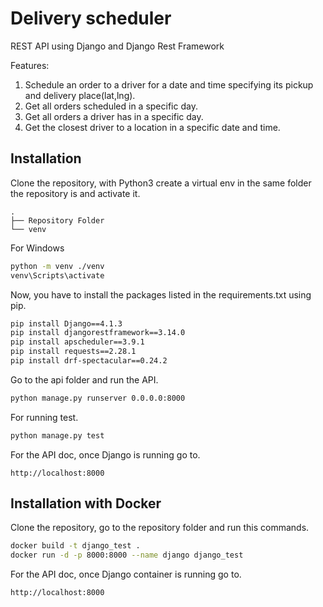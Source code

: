 # Delivery scheduler

REST API using Django and Django Rest Framework

Features:

1. Schedule an order to a driver for a date and time specifying its pickup and delivery place(lat,lng).
2. Get all orders scheduled in a specific day.
3. Get all orders a driver has in a specific day.
4. Get the closest driver to a location in a specific date and time.

## Installation

Clone the repository, with Python3 create a virtual env in the same folder the repository is and activate it.

    .
    ├── Repository Folder
    └── venv

For Windows

```bash
python -m venv ./venv
venv\Scripts\activate
```

Now, you have to install the packages listed in the requirements.txt using pip.

```bash
pip install Django==4.1.3
pip install djangorestframework==3.14.0
pip install apscheduler==3.9.1
pip install requests==2.28.1
pip install drf-spectacular==0.24.2
```

Go to the api folder and run the API.

```bash
python manage.py runserver 0.0.0.0:8000
```

For running test.

```bash
python manage.py test
```

For the API doc, once Django is running go to.

```browser
http://localhost:8000
```

## Installation with Docker

Clone the repository, go to the repository folder and run this commands.

```bash
docker build -t django_test .
docker run -d -p 8000:8000 --name django django_test
```

For the API doc, once Django container is running go to.

```browser
http://localhost:8000
```
